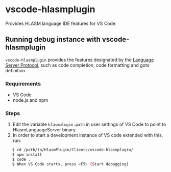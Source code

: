 # vscode-hlasmplugin

Provides HLASM language IDE features for VS Code.

## Running debug instance with vscode-hlasmplugin

`vscode-hlasmplugin` provides the features designated by the [Language Server
Protocol](https://github.com/Microsoft/language-server-protocol), such as
code completion, code formatting and goto definition.

### Requirements

* VS Code
* node.js and npm

### Steps

1. Edit the variable `hlasmplugin.path` in user settings of VS Code to point to HlasmLanguageServer binary. 
2. In order to start a development instance of VS code extended with this, run:

```bash
   $ cd /path/to/HlasmPlugin/Clients/vscode-hlasmplugin/
   $ npm install
   $ code .
   $ When VS Code starts, press <F5> (Start debugging).
```